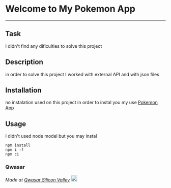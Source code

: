 # Welcome to My Pokemon App
***

## Task
I didn't find any dificulties to solve this project

## Description
in order to solve this project I worked with external API and with json files 

## Installation
no instalation used on this project in order to instal you my use [Pokemon App](https://my-pokemonapp-qwa.netlify.app/)

## Usage
I didn't used node model but you may instal 
```
npm install
npm i -f
npm ci
```

### Qwasar


<span><i>Made at <a href='https://qwasar.io'>Qwasar Silicon Valley</a></i></span>
<span><img alt='Qwasar Silicon Valley Logo' src='https://storage.googleapis.com/qwasar-public/qwasar-logo_50x50.png' width='20px'></span>
